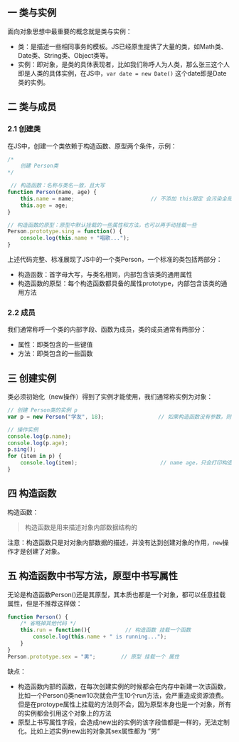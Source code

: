 ## 一 类与实例

面向对象思想中最重要的概念就是类与实例：
- 类：是描述一些相同事务的模板。JS已经原生提供了大量的类，如Math类、Date类、String类、Object类等。 
- 实例：即对象，是类的具体表现者，比如我们称呼人为人类，那么张三这个人即是人类的具体实例，在JS中，`var date = new Date()` 这个date即是Date类的实例。

## 二 类与成员

### 2.1 创建类

在JS中，创建一个类依赖于构造函数、原型两个条件，示例：
```js
/*
    创建 Person类
*/

 // 构造函数：名称与类名一致，且大写  
function Person(name, age) {                       
    this.name = name;                        // 不添加 this限定 会污染全局                        
    this.age = age;      
}

// 构造函数的原型：原型中默认挂载的一些属性和方法，也可以再手动挂载一些
Person.prototype.sing = function() {                 
    console.log(this.name + "唱歌...");
}
```

上述代码完整、标准展现了JS中的一个类Person，一个标准的类包括两部分：
- 构造函数：首字母大写，与类名相同，内部包含该类的通用属性
- 构造函数的原型：每个构造函数都具备的属性prototype，内部包含该类的通用方法

### 2.2 成员

我们通常称呼一个类的内部字段、函数为成员，类的成员通常有两部分：
- 属性：即类包含的一些键值
- 方法：即类包含的一些函数   

## 三 创建实例

类必须初始化（new操作）得到了实例才能使用，我们通常称实例为对象：
```js
// 创建 Person类的实例 p
var p = new Person("学友", 18);                 // 如果构造函数没有参数，则可以省略括号，不过笔者极度不建议

// 操作实例
console.log(p.name);
console.log(p.age);
p.sing();
for (item in p) {
    console.log(item);                          // name age，只会打印构造函数内的字段
}
```

## 四 构造函数

构造函数：
> 构造函数是用来描述对象内部数据结构的

注意：构造函数只是对对象内部数据的描述，并没有达到创建对象的作用，`new`操作才是创建了对象。  

## 五 构造函数中书写方法，原型中书写属性

无论是构造函数Person()还是其原型，其本质也都是一个对象，都可以任意挂载属性，但是不推荐这样做：
```js
function Person() {  
    /* 省略掉其他代码 */                          
    this.run = function(){           // 构造函数 挂载一个函数 
        console.log(this.name + " is running...");
    }                      
}   
Person.prototype.sex = "男";        // 原型 挂载一个 属性
```
缺点：
- 构造函数内部的函数，在每次创建实例的时候都会在内存中新建一次该函数，比如一个Person()类new10次就会产生10个run方法，会严重造成资源浪费。但是在protoype属性上挂载的方法则不会，因为原型本身也是一个对象，所有的实例都会引用这个对象上的方法
- 原型上书写属性字段，会造成new出的实例的该字段值都是一样的，无法定制化。比如上述实例new出的对象其sex属性都为 ”男“

